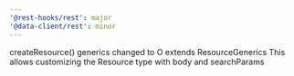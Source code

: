 ```yaml
---
'@rest-hooks/rest': major
'@data-client/rest': minor
---
```


createResource() generics changed to O extends ResourceGenerics
This allows customizing the Resource type with body and searchParams
